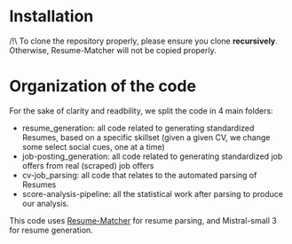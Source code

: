 # Installation

/!\ To clone the repository properly, please ensure you clone **recursively**. Otherwise, Resume-Matcher will not be copied properly.

# Organization of the code

For the sake of clarity and readbility, we split the code in 4 main folders:
- resume_generation: all code related to generating standardized Resumes, based on a specific skillset (given a given CV, we change some select social cues, one at a time)
- job-posting_generation: all code related to generating standardized job offers from real (scraped) job offers
- cv-job_parsing: all code that relates to the automated parsing of Resumes
- score-analysis-pipeline: all the statistical work after parsing to produce our analysis.


This code uses [Resume-Matcher](https://github.com/srbhr/Resume-Matcher) for resume parsing, and Mistral-small 3 for resume generation.
